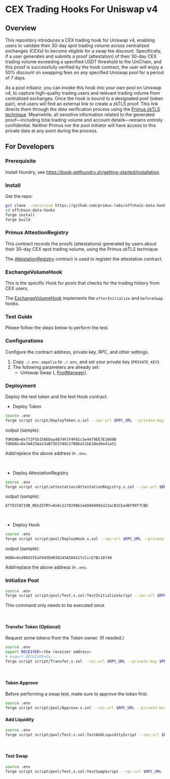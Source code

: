 # CEX Trading Hooks For Uniswap v4

## Overview

This repository introduces a CEX trading hook for Uniswap v4, enabling users to validate their 30-day spot trading volume across centralized exchanges (CEXs) to become eligible for a swap fee discount. Specifically, if a user generates and submits a proof (attestation) of their 30-day CEX trading volume exceeding a specified USDT threshold to the UniChain, and this proof is successfully verified by the hook contract, the user will enjoy a 50% discount on swapping fees on any specified Uniswap pool for a period of 7 days.

As a pool initiator, you can invoke this hook into your own pool on Uniswap v4, to capture high-quality trading users and relevant trading volume from centralized exchanges. Once the hook is bound to a designated pool (token pair), end users will find an external link to create a zkTLS proof. This link directs them through the data verification process using the [Primus zkTLS technique](https://docs.primuslabs.xyz/data-verification/tech-intro). Meanwhile, all sensitive information related to the generated proof—including total trading volume and account details—remains entirely confidential. Neither Primus nor the pool initiator will have access to this private data at any point during the process.

[//]: # (![image]&#40;./docs/pics/uniswapswapv4hookprocess.jpg&#41;)


## For Developers

### Prerequisite

Install foundry, see https://book.getfoundry.sh/getting-started/installation.

### Install

Get the repo:

```sh
git clone --recursive https://github.com/primus-labs/offchain-data-hooks.git
cd offchain-data-hooks
forge install
forge build
```

### Primus AttestionRegistry

This contract records the proofs (attestations) generated by users about their 30-day CEX spot trading volume, using the Primus zkTLS technique.

The [AttestationRegistry](src/attestation/AttestationRegistry.sol) contract is used to register the attestation contract.

### ExchangeVolumeHook

This is the specific Hook for pools that checks for the trading history from CEX users.

The [ExchangeVolumeHook](src/hook/volume/ExchangeVolumeHook.sol) implements the `afterInitialize` and `beforeSwap` hooks.

### Test Guide

Please follow the steps below to perform the test.

### Configurations

Configure the contract address, private key, RPC, and other settings.

1. Copy `./.env.sepolia` to `./.env`, and set your private key (`PRIVATE_KEY`).
2. The following parameters are already set:
   - Uniswap Swap (, [PoolManager](https://docs.uniswap.org/contracts/v4/deployments)).


### Deployment

Deploy the test token and the test Hook contract.

- Deploy Token


```sh
source .env
forge script script/DeployToken.s.sol --rpc-url $RPC_URL --private-key $PRIVATE_KEY --broadcast
```

output (sample):

```log
TOKEN0=0x772F5b156EDaa4874F3f4F81c5e4479EE7E1669B
TOKEN1=0x7AA33Aa23aB75D37A9c27B0ba51bb10ed6e41a51
```

Add/replace the above address in `.env`.

<br/>

- Deploy AttestationRegistry

```sh
source .env
forge script script/attestation/AttestationRegistry.s.sol --rpc-url $RPC_URL --private-key $PRIVATE_KEY --broadcast
```

output (sample):

```log
ATTESTATION_REGISTRY=0x6c2270298b1e6046898a322acB3Cbad6F99f7CBD
```

<br/>

- Deploy Hook

```sh
source .env
forge script script/pool/DeployHook.s.sol --rpc-url $RPC_URL --private-key $PRIVATE_KEY --broadcast
```

output (sample):

```log
HOOK=0xd9Dd1FEaF845Dd036245A504317cCccE7Bc18f49
```

Add/replace the above address in `.env`.


### Initialize Pool

```sh
source .env
forge script script/pool/Test.s.sol:TestInitializeScript --rpc-url $RPC_URL --private-key $PRIVATE_KEY --gas-estimate-multiplier 600 --broadcast
```

This command only needs to be executed once.

<br/>

#### Transfer Token (Optional)

Request some tokens from the Token owner. (If needed.)

```sh
source .env
export RECEIVER=<the receiver address>
# export RECEIVER=0x...
forge script script/Transfer.s.sol --rpc-url $RPC_URL --private-key $PRIVATE_KEY --broadcast
```

<br/>

#### Token Approve

Before performing a swap test, make sure to approve the token first.

```sh
source .env
forge script script/pool/Approve.s.sol --rpc-url $RPC_URL --private-key $PRIVATE_KEY --broadcast
```

#### Add Liquidity

```sh
source .env
forge script script/pool/Test.s.sol:TestAddLiquidityScript --rpc-url $RPC_URL --private-key $PRIVATE_KEY --broadcast
```

<br/>

#### Test Swap

```sh
source .env
forge script script/pool/Test.s.sol:TestSwapScript --rpc-url $RPC_URL --private-key $PRIVATE_KEY --broadcast
```
